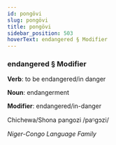 ```yaml
---
id: pongövi
slug: pongövi
title: pongövi
sidebar_position: 503
hoverText: endangered § Modifier
---
```


### endangered § Modifier

**Verb**: to be endangered/in danger

**Noun**: endangerment

**Modifier**: endangered/in-danger

Chichewa/Shona pangozi /paᵑɡɔzi/

*Niger-Congo Language Family*
